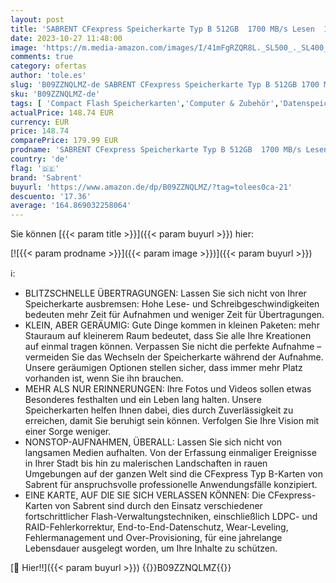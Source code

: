 ```yaml
---
layout: post
title: 'SABRENT CFexpress Speicherkarte Typ B 512GB  1700 MB/s Lesen  1500MB/s Schreiben  cf Express Memory Card 8k raw für DSLR  professionelle Cinematographer Fotografen Videofilmer Vloggers  CF-XTBT-512 '
date: 2023-10-27 11:48:00
image: 'https://m.media-amazon.com/images/I/41mFgRZQR8L._SL500_._SL400_.jpg'
comments: true
category: ofertas
author: 'tole.es'
slug: 'B09ZZNQLMZ-de SABRENT CFexpress Speicherkarte Typ B 512GB 1700 MB/s...'
sku: 'B09ZZNQLMZ-de'
tags: [ 'Compact Flash Speicherkarten','Computer & Zubehör','Datenspeicher','Externe Datenspeicher','Speicherkarten','sabrent','🇩🇪', ]
actualPrice: 148.74 EUR
currency: EUR
price: 148.74
comparePrice: 179.99 EUR
prodname: 'SABRENT CFexpress Speicherkarte Typ B 512GB  1700 MB/s Lesen  1500MB/s Schreiben  cf Express Memory Card 8k raw für DSLR  professionelle Cinematographer Fotografen Videofilmer Vloggers  CF-XTBT-512 '
country: 'de'
flag: '🇩🇪'
brand: 'Sabrent'
buyurl: 'https://www.amazon.de/dp/B09ZZNQLMZ/?tag=tolees0ca-21'
descuento: '17.36'
average: '164.869032258064'
---
```


Sie können [{{< param title >}}]({{< param buyurl >}}) hier:

[![{{< param prodname >}}]({{< param image >}})]({{< param buyurl >}})

ℹ️:

- BLITZSCHNELLE ÜBERTRAGUNGEN: Lassen Sie sich nicht von Ihrer Speicherkarte ausbremsen: Hohe Lese- und Schreibgeschwindigkeiten bedeuten mehr Zeit für Aufnahmen und weniger Zeit für Übertragungen.
- KLEIN, ABER GERÄUMIG: Gute Dinge kommen in kleinen Paketen: mehr Stauraum auf kleinerem Raum bedeutet, dass Sie alle Ihre Kreationen auf einmal tragen können. Verpassen Sie nicht die perfekte Aufnahme – vermeiden Sie das Wechseln der Speicherkarte während der Aufnahme. Unsere geräumigen Optionen stellen sicher, dass immer mehr Platz vorhanden ist, wenn Sie ihn brauchen.
- MEHR ALS NUR ERINNERUNGEN: Ihre Fotos und Videos sollen etwas Besonderes festhalten und ein Leben lang halten. Unsere Speicherkarten helfen Ihnen dabei, dies durch Zuverlässigkeit zu erreichen, damit Sie beruhigt sein können. Verfolgen Sie Ihre Vision mit einer Sorge weniger.
- NONSTOP-AUFNAHMEN, ÜBERALL: Lassen Sie sich nicht von langsamen Medien aufhalten. Von der Erfassung einmaliger Ereignisse in Ihrer Stadt bis hin zu malerischen Landschaften in rauen Umgebungen auf der ganzen Welt sind die CFexpress Typ B-Karten von Sabrent für anspruchsvolle professionelle Anwendungsfälle konzipiert.
- EINE KARTE, AUF DIE SIE SICH VERLASSEN KÖNNEN: Die CFexpress-Karten von Sabrent sind durch den Einsatz verschiedener fortschrittlicher Flash-Verwaltungstechniken, einschließlich LDPC- und RAID-Fehlerkorrektur, End-to-End-Datenschutz, Wear-Leveling, Fehlermanagement und Over-Provisioning, für eine jahrelange Lebensdauer ausgelegt worden, um Ihre Inhalte zu schützen.

[🛒 Hier!!]({{< param buyurl >}})
{{<world>}}B09ZZNQLMZ{{</world>}}
